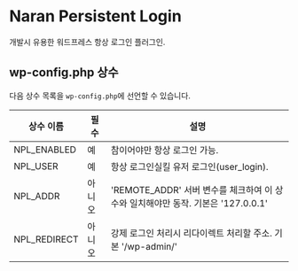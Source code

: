 # Naran Persistent Login

개발시 유용한 워드프레스 항상 로그인 플러그인.


## wp-config.php 상수

다음 상수 목록을 `wp-config.php`에 선언할 수 있습니다.

| 상수 이름      | 필수   | 설명                                                                               |
|----------------|--------|------------------------------------------------------------------------------------|
| NPL_ENABLED    | 예     | 참이어야만 항상 로그인 가능.                                                       |
| NPL_USER       | 예     | 항상 로그인실킬 유저 로그인(user_login).                                           |
| NPL_ADDR       | 아니오 | 'REMOTE_ADDR' 서버 변수를 체크하여 이 상수와 일치해야만 동작. 기본은 '127.0.0.1'   |
| NPL_REDIRECT   | 아니오 | 강제 로그인 처리시 리다이렉트 처리할 주소. 기본 '/wp-admin/'                       |
